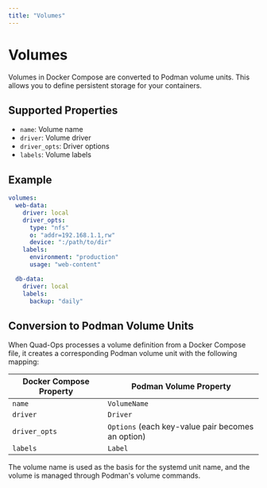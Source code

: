 ```yaml
---
title: "Volumes"
---
```


# Volumes

Volumes in Docker Compose are converted to Podman volume units. This allows you to define persistent storage for your containers.

## Supported Properties

- `name`: Volume name
- `driver`: Volume driver
- `driver_opts`: Driver options
- `labels`: Volume labels

## Example

```yaml
volumes:
  web-data:
    driver: local
    driver_opts:
      type: "nfs"
      o: "addr=192.168.1.1,rw"
      device: ":/path/to/dir"
    labels:
      environment: "production"
      usage: "web-content"

  db-data:
    driver: local
    labels:
      backup: "daily"
```

## Conversion to Podman Volume Units

When Quad-Ops processes a volume definition from a Docker Compose file, it creates a corresponding Podman volume unit with the following mapping:

| Docker Compose Property | Podman Volume Property |
|-------------------------|------------------------|
| `name` | `VolumeName` |
| `driver` | `Driver` |
| `driver_opts` | `Options` (each key-value pair becomes an option) |
| `labels` | `Label` |

The volume name is used as the basis for the systemd unit name, and the volume is managed through Podman's volume commands.